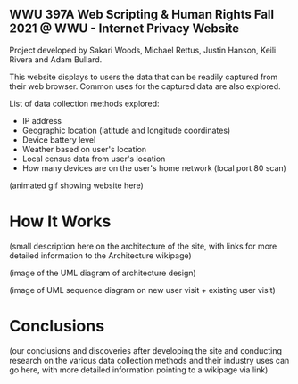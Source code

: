 WWU 397A Web Scripting & Human Rights Fall 2021 @ WWU - Internet Privacy Website
---

Project developed by Sakari Woods, Michael Rettus, Justin Hanson, Keili Rivera and Adam Bullard.

This website displays to users the data that can be readily captured from their web browser. Common uses for the captured data are also explored.

List of data collection methods explored:
* IP address
* Geographic location (latitude and longitude coordinates)
* Device battery level
* Weather based on user's location
* Local census data from user's location
* How many devices are on the user's home network (local port 80 scan)

(animated gif showing website here)

# How It Works

(small description here on the architecture of the site, with links for more detailed information to the Architecture wikipage)

(image of the UML diagram of architecture design)

(image of UML sequence diagram on new user visit + existing user visit)


# Conclusions

(our conclusions and discoveries after developing the site and conducting research on the various data collection methods and their industry uses can go here, with more detailed information pointing to a wikipage via link)
